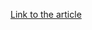 [Link to the article](https://fireeye.com/blog/threat-research/2021/01/emulation-of-kernel-mode-rootkits-with-speakeasy.html)
